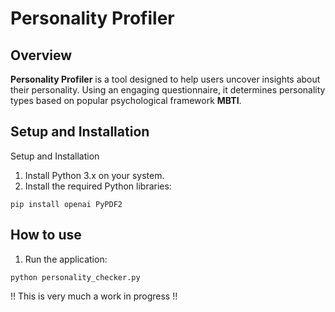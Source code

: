 # Personality Profiler
## Overview
**Personality Profiler** is a tool designed to help users uncover insights about their personality. Using an engaging questionnaire, it determines personality types based on popular psychological framework **MBTI**.

## Setup and Installation
Setup and Installation
1. Install Python 3.x on your system.
2. Install the required Python libraries:
```
pip install openai PyPDF2
```
   
## How to use
1. Run the application:
```
python personality_checker.py
```

!! This is very much a work in progress !!
